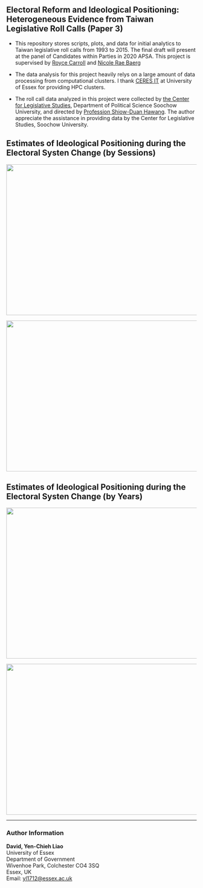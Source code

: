 ##  Electoral Reform and Ideological Positioning: Heterogeneous Evidence from Taiwan Legislative Roll Calls (Paper 3)

- This repository stores scripts, plots, and data for initial analytics to Taiwan legislative roll calls from 1993 to 2015. The final draft will present at the panel of Candidates within Parties in 2020 APSA. This project is supervised by [Royce Carroll](https://www.essex.ac.uk/people/carro40801/royce-carroll) and [Nicole Rae Baerg](http://www.nicolebaerg.com)

- The data analysis for this project heavily relys on a large amount of data processing from computational clusters. I thank [CERES IT](https://hpc.essex.ac.uk/) at University of Essex for providing HPC clusters.

- The roll call data analyzed in this project were collected by [the Center for Legislative Studies](http://cls.idc.scu.edu.tw/), Department of Political Science Soochow University, and directed by [Profession Shiow-Duan Hawang](https://ahrccfc.weebly.com/shiow-duan-hawang.html). The author appreciate the assistance in providing data by the Center for Legislative Studies, Soochow University. 

## Estimates of Ideological Positioning during the Electoral Systen Change (by Sessions)

<p align="center">
  <img width="560" height="400" src="https://github.com/yl17124/taiwanRC/blob/master/plot_code_files/figure-gfm/unnamed-chunk-5-1.png">
</p>


<p align="center">
  <img width="560" height="400" src="https://github.com/yl17124/taiwanRC/blob/master/plot_code_files/figure-gfm/unnamed-chunk-6-1.png" >
</p>

## Estimates of Ideological Positioning during the Electoral Systen Change (by Years)

<p align="center">
  <img width="530" height="400" src="https://github.com/yl17124/taiwanRC/blob/master/plot_code_files/figure-gfm/unnamed-chunk-7-1.png" >
</p>

<p align="center">
  <img width="530" height="400" src="https://github.com/yl17124/taiwanRC/blob/master/plot_code_files/figure-gfm/unnamed-chunk-8-1.png" >
</p>



---
### Author Information
**David, Yen-Chieh Liao**  <br />
University of Essex <br />
Department of Government<br />
Wivenhoe Park, Colchester CO4 3SQ<br />
Essex, UK<br />
Email: yl1712@essex.ac.uk<br />

